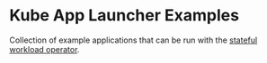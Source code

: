 # Kube App Launcher Examples

Collection of example applications that can be run with the [stateful workload operator](https://github.com/GoogleCloudPlatform/k8s-stateful-workload-operator).